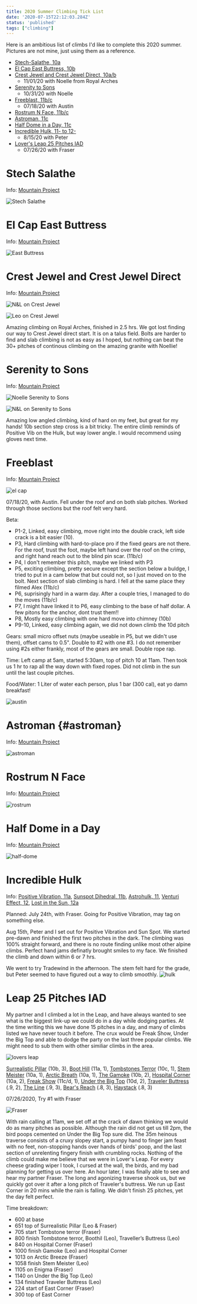 ```yaml
---
title: 2020 Summer Climbing Tick List
date: '2020-07-15T22:12:03.284Z'
status: 'published'
tags: ["climbing"]
---
```


Here is an ambitious list of climbs I'd like to complete this 2020 summer. 
Pictures are not mine, just using them as a reference.

- [Stech-Salathe, 10a](#stech-salathe)
- [El Cap East Buttress, 10b](#el-cap-east-buttress)
- [Crest Jewel and Crest Jewel Direct, 10a/b](#crest-jewel-and-crest-jewel-direct)
    * 11/01/20 with Noelle from Royal Arches
- [Serenity to Sons](#serenity-to-sons)
    * 10/31/20 with Noelle
- [Freeblast, 11b/c](#freeblast)
    * 07/18/20 with Austin
- [Rostrum N Face, 11b/c](#rostrum-n-face)
- [Astroman, 11c](#astroman)
- [Half Dome in a Day, 11c](#half-dome-in-a-day)
- [Incredible Hulk, 11- to 12-](#incredible-hulk)
    * 8/15/20 with Peter
- [Lover's Leap 25 Pitches IAD](#leap-25-pitches-iad)
    * 07/26/20 with Fraser


# Stech Salathe

Info: [Mountain Project](https://www.mountainproject.com/route/105862873/steck-salathe)

![Stech Salathe](./steck.jpg)

# El Cap East Buttress

Info: [Mountain Project](https://www.mountainproject.com/route/105833467/east-buttress)

![East Buttress](./east-buttress.jpg)

# Crest Jewel and Crest Jewel Direct

Info: [Mountain Project](https://www.mountainproject.com/route/105862890/crest-jewel-and-crest-jewel-direct)

![N&L on Crest Jewel](./noelle-crest.jpeg)

![Leo on Crest Jewel](./leo-crest.jpeg)

Amazing climbing on Royal Arches, finished in 2.5 hrs. We got lost finding our way to Crest Jewel direct start. It is on a talus field. Bolts are harder to find and slab climbing is not as easy as I hoped, but nothing can beat the 30+ pitches of continous climbing on the amazing granite with Noellie!

# Serenity to Sons

Info: [Mountain Project](https://www.mountainproject.com/route/105862915/sons-of-yesterday)

![Noelle Serenity to Sons](./noelle-sons.jpeg)

![N&L on Serenity to Sons](./leo-sons.jpeg)

Amazing low angled climbing, kind of hard on my feet, but great for my hands! 10b section step cross is a bit tricky. The entire climb reminds of Positive Vib on the Hulk, but way lower angle. I would recommend using gloves next time.

# Freeblast

Info: [Mountain Project](https://www.mountainproject.com/route/105991737/freeblast)

![el cap](./el-capitan-yosemite.jpg)

07/18/20, with Austin. Fell under the roof and on both slab pitches. Worked through those sections but the roof felt very hard. 

Beta: 

- P1-2, Linked, easy climbing, move right into the double crack, left side crack is a bit easier (10). 
- P3, Hard climbing with hard-to-place pro if the fixed gears are not there. For the roof, trust the foot, maybe left hand over the roof on the crimp, and right hand reach out to the blind pin scar. (11b/c)
- P4, I don't remember this pitch, maybe we linked with P3
- P5, exciting climbing, pretty secure except the section below a buldge, I tried to put in a cam below that but could not, so I just moved on to the bolt. Next section of slab climbing is hard. I fell at the same place they filmed Alex (11b/c)
- P6, suprisingly hard in a warm day. After a couple tries, I managed to do the  moves (11b/c) 
- P7, I might have linked it to P6, easy climbing to the base of half dollar. A few pitons for the anchor, dont trust them!! 
- P8, Mostly easy climbing with one hard move into chimney (10b)
- P9-10, Linked, easy climbing again, we did not down climb the 10d pitch

Gears: small micro offset nuts (maybe useable in P5, but we didn't use them), offset cams to 0.5". Double to #2 with one #3. I do not remember using #2s either frankly, most of the gears are small. Double rope rap.

Time: Left camp at 5am, started 5:30am, top of pitch 10 at 11am. Then took us 1 hr to rap all the way down with fixed ropes. Did not climb in the sun until the last couple pitches.

Food/Water: 1 Liter of water each person, plus 1 bar (300 cal), eat yo damn breakfast!

![austin](./austin.jpg)

# Astroman {#astroman}

Info: [Mountain Project](https://www.mountainproject.com/route/105845493/astroman)

![astroman](./astroman.jpg)

# Rostrum N Face

Info: [Mountain Project](https://www.mountainproject.com/route/105863822/the-north-face)

![rostrum](./rostrum.jpg)

# Half Dome in a Day

Info: [Mountain Project](https://www.mountainproject.com/route/105912416/regular-northwest-face-of-half-dome)

![half-dome](./half-dome.jpg)

# Incredible Hulk
Info: [Positive Vibration, 11a](https://www.mountainproject.com/route/105860676/positive-vibrations), [Sunspot Dihedral, 11b](https://www.mountainproject.com/route/106499440/sunspot-dihedral), [Astrohulk, 11](https://www.mountainproject.com/route/106499476/astrohulk), [Venturi Effect, 12](https://www.mountainproject.com/route/106512114/the-venturi-effect), [Lost in the Sun, 12a](https://www.mountainproject.com/route/107244844/lost-in-the-sun)

Planned: July 24th, with Fraser. Going for Positive Vibration, may tag on something else.

Aug 15th, Peter and I set out for Positive Vibration and Sun Spot. We started pre-dawn and finished the first two pitches in the dark. The climbing was 100% straight forward, and there is no route finding unlike most other alpine climbs. Perfect hand jams definatly brought smiles to my face. We finished the climb and down within 6 or 7 hrs. 

We went to try Tradewind in the afternoon. The stem felt hard for the grade, but Peter seemed to have figured out a way to climb smoothly.
![hulk](./hulk.jpg)

# Leap 25 Pitches IAD

My partner and I climbed a lot in the Leap, and have always wanted to see what is the biggest link-up we could do in a day while dodging parties. At the time writing this we have done 15 pitches in a day, and many of climbs listed we have never touch it before. The crux would be Freak Show, Under the Big Top and able to dodge the party on the last three popular climbs. We might need to sub them with other similiar climbs in the area.

![lovers leap](./loversleap.jpg)

[Surrealistic Pillar](https://www.mountainproject.com/route/105798307/surrealistic-pillar-direct) (10b, 3), [Boot Hill](https://www.mountainproject.com/route/105872309/boot-hill) (11a, 1), [Tombstones Terror](https://www.mountainproject.com/route/105798338/tombstone-terror) (10c, 1), [Stem Meister](https://www.mountainproject.com/route/105872301/stem-meister) (10a, 1), [Arctic Breath](https://www.mountainproject.com/route/105889312/arctic-breeze) (10a, 1), [The Gamoke](https://www.mountainproject.com/route/105897467/the-gamoke) (10b, 2), [Hospital Corner](https://www.mountainproject.com/route/105798333/hospital-corner) (10a, 2), [Freak Show](https://www.mountainproject.com/route/109780194/freak-show) (11c/d, 1), [Under the Big Top](https://www.mountainproject.com/route/109780301/under-the-big-top) (10d, 2), [Traveler Buttress](https://www.mountainproject.com/route/105812520/traveler-buttress) (.9, 2), [The Line](https://www.mountainproject.com/route/105798280/the-line) (.9, 3), [Bear's Reach](https://www.mountainproject.com/route/105798294/bears-reach) (.8, 3), [Haystack](https://www.mountainproject.com/route/105810596/haystack) (.8, 3)


07/26/2020, Try #1 with Fraser

![Fraser](./fraser.jpg)

With rain calling at 11am, we set off at the crack of dawn thinking we would do as many pitches as possible. Although the rain did not get us till 2pm, the bird poops cemented on Under the Big Top sure did. The 35m heinous traverse consists of a cruxy slopey start, a pumpy hand to finger jam feast with no feet, non-stopping hands over hands of birds' poop, and the last section of unrelenting fingery finish with crumbling rocks. Nothing of the climb could make me believe that we were in Lover's Leap. For every cheese grading wiper I took, I cursed at the wall, the birds, and my bad planning for getting us over here. An hour later, I was finally able to see and hear my partner Fraser. The long and agonizing traverse shook us, but we quickly got over it after a long pitch of Traveler's buttress. We run up East Corner in 20 mins while the rain is falling. We didn't finish 25 pitches, yet the day felt perfect.

Time breakdown:
- 600 at base
- 651 top of Surrealistic Pillar (Leo & Fraser)
- 705 start Tombstone terror (Fraser)
- 800 finish Tombstone terror, Boothil (Leo), Traveller’s Buttress (Leo)
- 840 on Hospital Corner (Fraser)
- 1000 finish Gamoke (Leo) and Hospital Corner
- 1013 on Arctic Breeze (Fraser)
- 1058 finish Stem Meister (Leo)
- 1105 on Enigma (Fraser)
- 1140 on Under the Big Top (Leo)
- 134 finished Traveler Buttress (Leo)
- 224 start of East Corner (Fraser)
- 300 top of East Corner